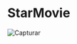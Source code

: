 # StarMovie
![Capturar](https://github.com/KetsonKersen/StarMovie/assets/127996989/3d80280f-0666-4e09-bfbd-dcd210ccf4ab)

